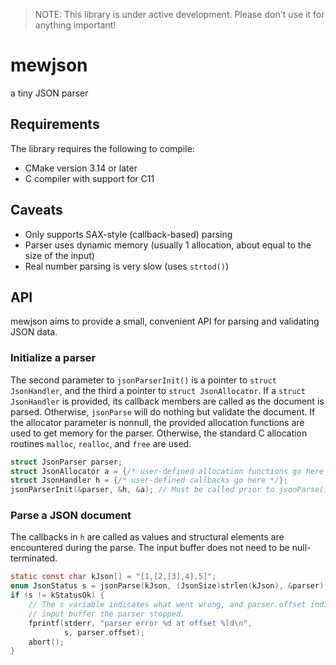 > NOTE: This library is under active development.
> Please don't use it for anything important!

# mewjson
a tiny JSON parser

## Requirements
The library requires the following to compile:
+ CMake version 3.14 or later
+ C compiler with support for C11

## Caveats
+ Only supports SAX-style (callback-based) parsing
+ Parser uses dynamic memory (usually 1 allocation, about equal to the size of the input)
+ Real number parsing is very slow (uses `strtod()`)

## API
mewjson aims to provide a small, convenient API for parsing and validating JSON data.

### Initialize a parser
The second parameter to `jsonParserInit()` is a pointer to `struct JsonHandler`, and the third a pointer to `struct JsonAllocator`.
If a `struct JsonHandler` is provided, its callback members are called as the document is parsed.
Otherwise, `jsonParse` will do nothing but validate the document.
If the allocator parameter is nonnull, the provided allocation functions are used to get memory for the parser. 
Otherwise, the standard C allocation routines `malloc`, `realloc`, and `free` are used.
```C
struct JsonParser parser;
struct JsonAllocator a = {/* user-defined allocation functions go here */};
struct JsonHandler h = {/* user-defined callbacks go here */};
jsonParserInit(&parser, &h, &a); // Must be called prior to jsonParse()
```

### Parse a JSON document
The callbacks in `h` are called as values and structural elements are encountered during the parse.
The input buffer does not need to be null-terminated.
```C
static const char kJson[] = "[1,[2,[3],4],5]";
enum JsonStatus s = jsonParse(kJson, (JsonSize)strlen(kJson), &parser);
if (s != kStatusOk) {
    // The s variable indicates what went wrong, and parser.offset indicates where in the
    // input buffer the parser stopped.
    fprintf(stderr, "parser error %d at offset %ld\n",
            s, parser.offset);
    abort();
}
```
